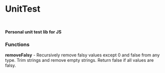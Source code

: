 # UnitTest
<br>

**Personal unit test lib for JS**
<br>

### Functions

**removeFalsy** - Recursively remove falsy values except 0 and false from any type. Trim strings and remove empty strings. Return false if all values are falsy.



